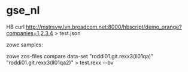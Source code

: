 # gse_nl


HB
curl http://mstrsvw.lvn.broadcom.net:8000/hbscript/demo_orange?companies=1,2,3,4 > test.json 


zowe samples:

zowe zos-files compare data-set "roddi01.git.rexx3(ll01qa)" "roddi01.git.rexx3(ll01qa2)" > test.rexx --bv

